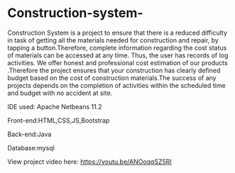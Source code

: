 # Construction-system-
Construction System is a project to ensure that there is a reduced difficulty in task of getting all the materials needed for construction and repair, by tapping a button.Therefore, complete information regarding the cost status of materials can be accessed at any time. Thus, the user has records of log activities. We offer honest and professional cost estimation of our products .Therefore the project ensures that your construction has clearly defined budget based on the cost of construction materials.The success of any projects depends on the completion of activities within the scheduled time and budget with no accident at site.

IDE used: Apache Netbeans 11.2

Front-end:HTML,CSS,JS,Bootstrap 

Back-end:Java 

Database:mysql

View project video here:
https://youtu.be/ANOoqqSZ5RI
